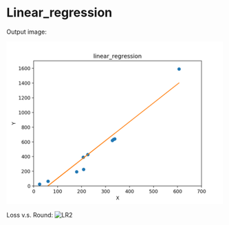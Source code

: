 # Linear_regression

Output image:

![LR1](https://github.com/bochendong/Machine-learning/raw/master/Linear_regression/image/LR1.png)

Loss v.s. Round:
![LR2](https://github.com/bochendong/Machine-learning/raw/master/Linear_regressionn/image/LR2.png)
